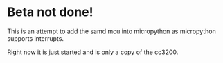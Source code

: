 # Beta not done!


This is an attempt to add the samd mcu into micropython as micropython supports interrupts.

Right now it is just started and is only a copy of the cc3200.


